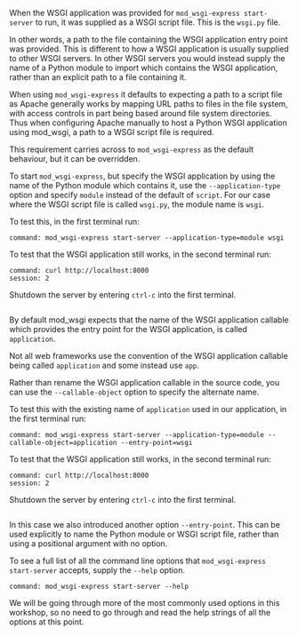 When the WSGI application was provided for ``mod_wsgi-express start-server`` to run, it was supplied as a WSGI script file. This is the ``wsgi.py`` file.

In other words, a path to the file containing the WSGI application entry point was provided. This is different to how a WSGI application is usually supplied to other WSGI servers. In other WSGI servers you would instead supply the name of a Python module to import which contains the WSGI application, rather than an explicit path to a file containing it.

When using ``mod_wsgi-express`` it defaults to expecting a path to a script file as Apache generally works by mapping URL paths to files in the file system, with access controls in part being based around file system directories. Thus when configuring Apache manually to host a Python WSGI application using mod_wsgi, a path to a WSGI script file is required.

This requirement carries across to ``mod_wsgi-express`` as the default behaviour, but it can be overridden.

To start ``mod_wsgi-express``, but specify the WSGI application by using the name of the Python module which contains it, use the ``--application-type`` option and specify ``module`` instead of the default of ``script``. For our case where the WSGI script file is called ``wsgi.py``, the module name is ``wsgi``.

To test this, in the first terminal run:

```terminal:execute
command: mod_wsgi-express start-server --application-type=module wsgi
```

To test that the WSGI application still works, in the second terminal run:

```terminal:execute
command: curl http://localhost:8000
session: 2
```

Shutdown the server by entering ``ctrl-c`` into the first terminal.

```terminal:interrupt
```

By default mod_wsgi expects that the name of the WSGI application callable which provides the entry point for the WSGI application, is called ``application``.

Not all web frameworks use the convention of the WSGI application callable being called ``application`` and some instead use ``app``.

Rather than rename the WSGI application callable in the source code, you can use the ``--callable-object`` option to specify the alternate name.

To test this with the existing name of ``application`` used in our application, in the first terminal run:

```terminal:execute
command: mod_wsgi-express start-server --application-type=module --callable-object=application --entry-point=wsgi
```

To test that the WSGI application still works, in the second terminal run:

```terminal:execute
command: curl http://localhost:8000
session: 2
```

Shutdown the server by entering ``ctrl-c`` into the first terminal.

```terminal:interrupt
```

In this case we also introduced another option ``--entry-point``. This can be used explicitly to name the Python module or WSGI script file, rather than using a positional argument with no option.

To see a full list of all the command line options that ``mod_wsgi-express start-server`` accepts, supply the ``--help`` option.

```terminal:execute
command: mod_wsgi-express start-server --help
```

We will be going through more of the most commonly used options in this workshop, so no need to go through and read the help strings of all the options at this point.
